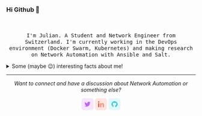 ### Hi Github 👋

<p align="center">
  <br><br>
  <samp>
  I'm Julian. A Student and Network Engineer from Switzerland. I'm currently working in the DevOps environment (Docker Swarm, Kubernetes) and making research on Network Automation with Ansible and Salt. 
  </samp>
<details>
  <summary>Some (maybe 😉) interesting facts about me!</summary>
  <br>
  
  - 💻 Working as a **Network Engineer** in the [Institute for Networked Solutions](https://ins.hsr.ch).
  
  - ☀️ Learning and Developing Network Automation based projects in Python.
  
  - ✍️ Study **Computer Science** at the [University of Applied Science Rapperswil](https://www.hsr.ch).

  - 🚀 Working on some cool new projects.
  
    - [WEmulate](https://github.com/wemulate) - A modern Network Emulator 
  
</details>
<hr>
<p align="center">
  <i>Want to connect and have a discussion about Network Automation or something else?</i>

  <p align="center">
    <a href="https://twitter.com/jklaiber" alt="Twitter"><img src="https://github.com/jklaiber/jklaiber/blob/master/readme/twitter.png"></a>
    <a href="https://www.linkedin.com/in/julianklaiber/" alt="Linkedin"><img src="https://github.com/jklaiber/jklaiber/blob/master/readme/linkedin.png"></a>
    <a href="https://github.com/jklaiber" alt="GitHub"><img src="https://github.com/jklaiber/jklaiber/blob/master/readme/github.png"></a>
  </p>
</p>
</p>
